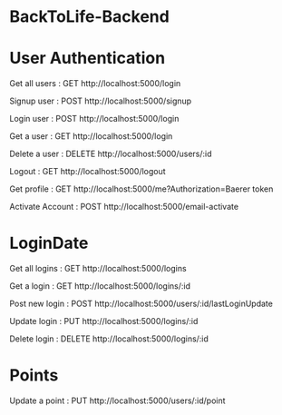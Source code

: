 # BackToLife-Backend

# User Authentication
Get all users :  GET         http://localhost:5000/login


Signup user : POST           http://localhost:5000/signup


Login user : POST            http://localhost:5000/login


Get a user : GET             http://localhost:5000/login


Delete a user : DELETE       http://localhost:5000/users/:id


Logout : GET                 http://localhost:5000/logout


Get profile : GET            http://localhost:5000/me?Authorization=Baerer token


Activate Account : POST       http://localhost:5000/email-activate
# LoginDate

Get all logins : GET         http://localhost:5000/logins


Get a login : GET            http://localhost:5000/logins/:id


Post new login : POST        http://localhost:5000/users/:id/lastLoginUpdate


Update login : PUT           http://localhost:5000/logins/:id


Delete login : DELETE        http://localhost:5000/logins/:id


# Points


Update a point : PUT          http://localhost:5000/users/:id/point







